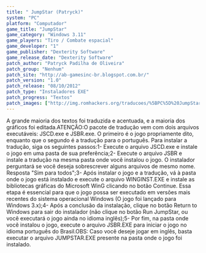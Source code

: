 ```yaml
---
title: " JumpStar (Patryck)"
system: "PC"
platform: "Computador"
game_title: "JumpStar"
game_category: "Windows 3.11"
game_players: "Tiro / Combate espacial"
game_developer: "1"
game_publisher: "Dexterity Software"
game_release_date: "Dexterity Software"
patch_author: "Patryck Padilha de Oliveira"
patch_group: "Nenhum"
patch_site: "http://ab-gamesinc-br.blogspot.com.br/"
patch_version: "1.0"
patch_release: "08/10/2012"
patch_type: "Instaladores EXE"
patch_progress: "Textos"
patch_images: ["http://img.romhackers.org/traducoes/%5BPC%5D%20JumpStar%20-%20Patryck%20-%201.jpg","http://img.romhackers.org/traducoes/%5BPC%5D%20JumpStar%20-%20Patryck%20-%202.jpg","http://img.romhackers.org/traducoes/%5BPC%5D%20JumpStar%20-%20Patryck%20-%203.jpg"]
---
```

A grande maioria dos textos foi traduzida e acentuada, e a maioria dos gráficos foi editada.ATENÇÃO:O pacote de tradução vem com dois arquivos executáveis: JSCD.exe e JSBR.exe. O primeiro é o jogo propriamente dito, enquanto que o segundo é a tradução para o português. Para instalar a tradução, siga os seguintes passos:1- Execute o arquivo JSCD.exe e instale o jogo em uma pasta de sua preferência;2- Execute o arquivo JSBR e instale a tradução na mesma pasta onde você instalou o jogo. O instalador perguntará se você deseja sobrescrever alguns arquivos de mesmo nome. Resposta "Sim para todos";3- Após instalar o jogo e a tradução, vá à pasta onde o jogo está instalado e execute o arquivo WINGINST.EXE e instale as bibliotecas gráficas do Microsoft WinG clicando no botão Continue. Essa etapa é essencial para que o jogo possa ser executado em versões mais recentes do sistema operacional Windows (O jogo foi lançado para Windows 3.x);4- Após a conclusão da instalação, clique no botão Return to Windows para sair do instalador (não clique no botão Run JumpStar, ou você executará o jogo ainda no idioma inglês);5- Por fim, na pasta onde você instalou o jogo, execute o arquivo JSBR.EXE para iniciar o jogo no idioma português do Brasil.OBS: Caso você deseje jogar em inglês, basta executar o arquivo JUMPSTAR.EXE presente na pasta onde o jogo foi instalado.